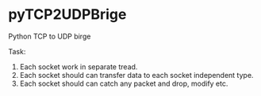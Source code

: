 pyTCP2UDPBrige
==============

Python TCP to UDP birge

Task:
1. Each socket work in separate tread.
2. Each socket should can transfer data to each socket independent type.
3. Each socket should can catch any packet and drop, modify etc.
